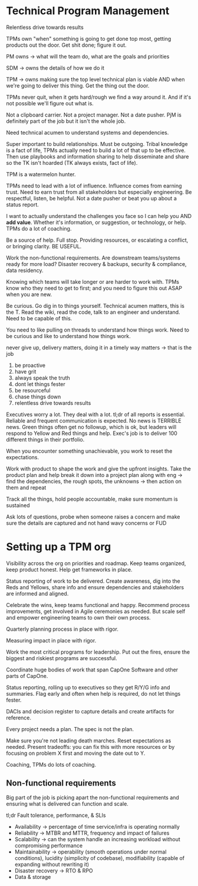 # Technical Program Management

Relentless drive towards results

TPMs own "when" something is going to get done top most, getting products out the door. Get shit done; figure it out.

PM owns -> what will the team do, what are the goals and priorities

SDM -> owns the details of how we do it

TPM -> owns making sure the top level technical plan is viable AND when we're going to deliver this thing. Get the thing out the door.

TPMs never quit, when it gets hard/rough we find a way around it. And if it's not possible we'll figure out what is.

Not a clipboard carrier. Not a project manager. Not a date pusher. PjM is definitely part of the job but it isn't the whole job.

Need technical acumen to understand systems and dependencies.

Super important to build relationships. Must be outgoing. Tribal knowledge is a fact of life, TPMs actually need to build a lot of that up to be effective. Then use playbooks and information sharing to help disseminate and share so the TK isn't hoarded (TK always exists, fact of life).

TPM is a watermelon hunter.

TPMs need to lead with a lot of influence. Influence comes from earning trust. Need to earn trust from all stakeholders but especially engineering. Be respectful, listen, be helpful. Not a date pusher or beat you up about a status report.

I want to actually understand the challenges you face so I can help you AND **add value**. Whether it's information, or suggestion, or technology, or help. TPMs do a lot of coaching.

Be a source of help. Full stop. Providing resources, or escalating a conflict, or bringing clarity. BE USEFUL.

Work the non-functional requirements. Are downstream teams/systems ready for more load? Disaster recovery & backups, security & compliance, data residency.

Knowing which teams will take longer or are harder to work with. TPMs know who they need to get to first; and you need to figure this out ASAP when you are new.

Be curious. Go dig in to things yourself. Technical acumen matters, this is the T. Read the wiki, read the code, talk to an engineer and understand. Need to be capable of this.

You need to like pulling on threads to understand how things work. Need to be curious and like to understand how things work.

never give up, delivery matters, doing it in a timely way matters -> that is the job

1. be proactive
1. have grit
1. always speak the truth
1. dont let things fester
1. be resourceful
1. chase things down
1. relentless drive towards results

Executives worry a lot. They deal with a lot. tl;dr of all reports is essential. Reliable and frequent communication is expected. No news is TERRIBLE news. Green things often get no followup, which is ok, but leaders will respond to Yellow and Red things and help. Exec's job is to deliver 100 different things in their portfolio.

When you encounter something unachievable, you work to reset the expectations.

Work with product to shape the work and give the upfront insights. Take the product plan and help break it down into a project plan along with eng -> find the dependencies, the rough spots, the unknowns -> then action on them and repeat

Track all the things, hold people accountable, make sure momentum is sustained

Ask lots of questions, probe when someone raises a concern and make sure the details are captured and not hand wavy concerns or FUD

# Setting up a TPM org

Visibility across the org on priorities and roadmap. Keep teams organized, keep product honest. Help get frameworks in place.

Status reporting of work to be delivered. Create awareness, dig into the Reds and Yellows, share info and ensure dependencies and stakeholders are informed and aligned.

Celebrate the wins, keep teams functional and happy. Recommend process improvements, get involved in Agile ceremonies as needed. But scale self and empower engineering teams to own their own process.

Quarterly planning process in place with rigor.

Measuring impact in place with rigor.

Work the most critical programs for leadership. Put out the fires, ensure the biggest and riskiest programs are successful.

Coordinate huge bodies of work that span CapOne Software and other parts of CapOne.

Status reporting, rolling up to executives so they get R/Y/G info and summaries. Flag early and often when help is required, do not let things fester.

DACIs and decision register to capture details and create artifacts for reference.

Every project needs a plan. The spec is not the plan.

Make sure you're not leading death marches. Reset expectations as needed. Present tradeoffs: you can fix this with more resources or by focusing on problem X first and moving the date out to Y.

Coaching, TPMs do lots of coaching.

## Non-functional requirements

Big part of the job is picking apart the non-functional requirements and ensuring what is delivered can function and scale. 

tl;dr Fault tolerance, performance, & SLIs

- Availability -> percentage of time service/infra is operating normally
- Reliability -> MTBR and MTTR, frequency and impact of failures
- Scalability -> can the system handle an increasing workload without compromising performance
- Maintainability -> operability (smooth operations under normal conditions), lucidity (simplicity of codebase), modifiability (capable of expanding without rewriting it)
- Disaster recovery -> RTO & RPO
- Data & storage
